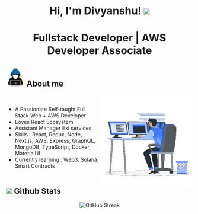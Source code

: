 

<h1 align="center">
Hi, I'm Divyanshu!
	<a href="https://github.com/thealoneshadow" target="_self">
		<img src="https://media.giphy.com/media/hvRJCLFzcasrR4ia7z/giphy.gif" width="30" >
	</a>
	 
</h1>
<h1 align="center">
Fullstack Developer | AWS Developer Associate
	
	 
</h1>

## <picture><img src = "https://github.com/0xAbdulKhalid/0xAbdulKhalid/raw/main/assets/mdImages/about_me.gif" width = 50px></picture> **About me**

<picture> <img align="right" src="https://github.com/0xAbdulKhalid/0xAbdulKhalid/raw/main/assets/mdImages/Right_Side.gif" width = 250px></picture>

<br>

- A Passionate Self-taught Full Stack Web + AWS Developer
- Loves React Ecosystem
- Assistant Manager Exl services
- Skills : React, Redux, Node, Next.js, AWS, Express, GraphQL, MongoDB, TypeScript, Docker, MaterialUI
- Currently learning : Web3, Solana, Smart Contracts
<br><br>
## <img src="https://media.giphy.com/media/iY8CRBdQXODJSCERIr/giphy.gif" width="35"><b> Github Stats </b>



<div align="center">

![GitHub Streak](https://streak-stats.demolab.com?user=thealoneshadow&theme=radical)


</div>
<!--
![Top Langs](https://github-readme-stats.vercel.app/api/top-langs/?username=thealoneshadow&layout=compact&title_color=FE428E&icon_color=2234AE&text_color=D3D3D3&bg_color=141421)
![I'm Divyanshu GitHub stats](https://github-readme-stats.vercel.app/api?username=thealoneshadow&show_icons=true&theme=radical)
-->





